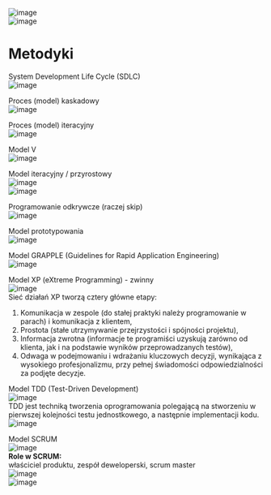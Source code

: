 ![image](https://github.com/user-attachments/assets/ddf58d39-bf34-4e97-a24a-86f9d081a672)  
![image](https://github.com/user-attachments/assets/03f206cd-343d-43f6-acab-6840e19362f6)  

# Metodyki
System Development Life Cycle (SDLC)  
![image](https://github.com/user-attachments/assets/825c7789-ff17-425f-ba79-35e1bdb88ede)  

Proces (model) kaskadowy  
![image](https://github.com/user-attachments/assets/fbe1ef70-c8c1-4284-b16e-f7196e3d20a8)  

Proces (model) iteracyjny  
![image](https://github.com/user-attachments/assets/b6e94b48-b6e4-4be3-94fd-fc4228f6207d)  

Model V  
![image](https://github.com/user-attachments/assets/09e8bebb-7e37-4427-97be-b5050d763439)  

Model iteracyjny / przyrostowy  
![image](https://github.com/user-attachments/assets/e5cc62d2-6bf4-449f-af3c-fb102c36b594)  
![image](https://github.com/user-attachments/assets/0bc5c50a-b6d6-46b0-bfcc-4b48a331a685)  

Programowanie odkrywcze (raczej skip)  
![image](https://github.com/user-attachments/assets/f1b0f458-16b2-4150-8d00-f4aef961baa0)  

Model prototypowania  
![image](https://github.com/user-attachments/assets/1c713ebb-f5a1-4b72-ba38-d2b85fa542dd)  

Model GRAPPLE (Guidelines for Rapid Application Engineering)  
![image](https://github.com/user-attachments/assets/827f1000-f202-4a85-bef3-8ebf69083060)  

Model XP (eXtreme Programming) - zwinny  
![image](https://github.com/user-attachments/assets/d05f78a5-f582-4e4a-a294-c6687d661f6a)  
Sieć działań XP tworzą cztery główne etapy:
1. Komunikacja w zespole (do stałej praktyki należy programowanie w parach) i
komunikacja z klientem,
2. Prostota (stałe utrzymywanie przejrzystości i spójności projektu),
3. Informacja zwrotna (informacje te programiści uzyskują zarówno od klienta,
jak i na podstawie wyników przeprowadzanych testów),
4. Odwaga w podejmowaniu i wdrażaniu kluczowych decyzji, wynikająca z
wysokiego profesjonalizmu, przy pełnej świadomości odpowiedzialności za
podjęte decyzje.  

Model TDD (Test-Driven Development)  
![image](https://github.com/user-attachments/assets/9ccc3b7e-6b2f-46d4-87c4-f3d4174f70ec)  
TDD jest techniką tworzenia oprogramowania polegającą
na stworzeniu w pierwszej kolejności testu jednostkowego, a następnie
implementacji kodu.  
![image](https://github.com/user-attachments/assets/30d1a4fb-4614-4912-a08a-fd583c55a610)  

Model SCRUM  
![image](https://github.com/user-attachments/assets/d8ed1219-1d64-4693-9182-be3a952b97ac)  
**Role w SCRUM:**  
właściciel produktu, zespół deweloperski, scrum master  
![image](https://github.com/user-attachments/assets/c680c0eb-8d50-45ca-a55c-86f410335295)  
![image](https://github.com/user-attachments/assets/b56b3159-3a96-4e52-9134-3f9f609608f0)  




